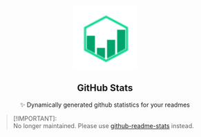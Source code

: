 <p align="center">
 <img width="150px" src="./.github/logo.svg" align="center" alt="GitHub Stats" />

 <h2 align="center">GitHub Stats</h2>
 <p align="center">✨ Dynamically generated github statistics for your readmes</p>
</p>

> [!IMPORTANT]:  
> No longer maintained. Please use [github-readme-stats](github.com/anuraghazra/github-readme-stats) instead.

</p>
